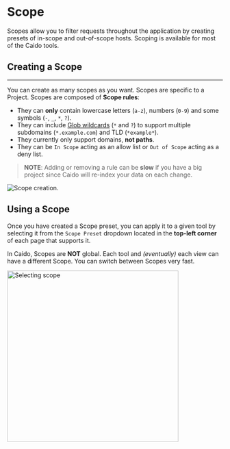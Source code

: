 # Scope

Scopes allow you to filter requests throughout the application by creating presets of in-scope and out-of-scope hosts. Scoping is available for most of the Caido tools.

## Creating a Scope

---

You can create as many scopes as you want. Scopes are specific to a Project.
Scopes are composed of **Scope rules**:

- They can **only** contain lowercase letters (`a-z`), numbers (`0-9`) and some symbols (`-`, `_`, `*`, `?`).
- They can include [Glob wildcards](<https://en.wikipedia.org/wiki/Glob_(programming)>) (`*` and `?`) to support multiple subdomains (`*.example.com`) and TLD (`*example*`).
- They currently only support domains, **not paths**.
- They can be `In Scope` acting as an allow list or `Out of Scope` acting as a deny list.

> **NOTE**: Adding or removing a rule can be **slow** if you have a big project since Caido will re-index your data on each change.

<img alt="Scope creation." src="/_images/scope_creation.png" no-shadow/>

## Using a Scope

Once you have created a Scope preset, you can apply it to a given tool by selecting it from the `Scope Preset` dropdown located in the **top-left corner** of each page that supports it.

In Caido, Scopes are **NOT** global. Each tool and _(eventually)_ each view can have a different Scope. You can switch between Scopes very fast.

<img width="400" alt="Selecting scope" src="/_images/scope_selection.png" center/>
